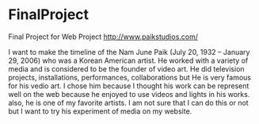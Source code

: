 # FinalProject
Final Project for Web Project
http://www.paikstudios.com/

I want to make the timeline of the Nam June Paik (July 20, 1932 – January 29, 2006) who was a Korean American artist. He worked with a variety of media and is considered to be the founder of video art. He did television projects, installations, performances, collaborations but He is very famous for his vedio art. I chose him because I thought his work can be represent well on the web because he enjoyed to use videos and lights in his works. also, he is one of my favorite artists. I am not sure that I can do this or not but I want to try his experiment of media on my website.

